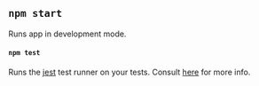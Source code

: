 ## `npm start`

Runs app in development mode.

#### `npm test`

Runs the [jest](https://github.com/facebook/jest) test runner on your tests. Consult [here](https://github.com/expo/expo/tree/master/packages/jest-expo) for more info.